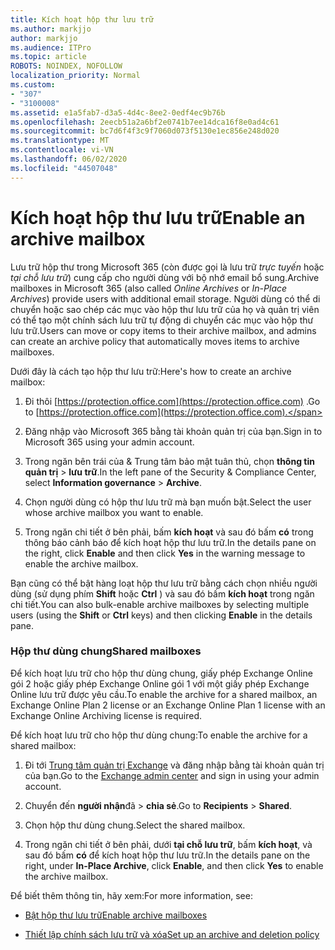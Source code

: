 ```yaml
---
title: Kích hoạt hộp thư lưu trữ
ms.author: markjjo
author: markjjo
ms.audience: ITPro
ms.topic: article
ROBOTS: NOINDEX, NOFOLLOW
localization_priority: Normal
ms.custom:
- "307"
- "3100008"
ms.assetid: e1a5fab7-d3a5-4d4c-8ee2-0edf4ec9b76b
ms.openlocfilehash: 2eecb51a2a6bf2e0741b7ee14dca16f8e0ad4c61
ms.sourcegitcommit: bc7d6f4f3c9f7060d073f5130e1ec856e248d020
ms.translationtype: MT
ms.contentlocale: vi-VN
ms.lasthandoff: 06/02/2020
ms.locfileid: "44507048"
---
```

# <a name="enable-an-archive-mailbox"></a><span data-ttu-id="e85a5-102">Kích hoạt hộp thư lưu trữ</span><span class="sxs-lookup"><span data-stu-id="e85a5-102">Enable an archive mailbox</span></span>

<span data-ttu-id="e85a5-103">Lưu trữ hộp thư trong Microsoft 365 (còn được gọi là lưu trữ *trực tuyến* hoặc *tại chỗ lưu trữ*) cung cấp cho người dùng với bộ nhớ email bổ sung.</span><span class="sxs-lookup"><span data-stu-id="e85a5-103">Archive mailboxes in Microsoft 365 (also called *Online Archives* or *In-Place Archives*) provide users with additional email storage.</span></span> <span data-ttu-id="e85a5-104">Người dùng có thể di chuyển hoặc sao chép các mục vào hộp thư lưu trữ của họ và quản trị viên có thể tạo một chính sách lưu trữ tự động di chuyển các mục vào hộp thư lưu trữ.</span><span class="sxs-lookup"><span data-stu-id="e85a5-104">Users can move or copy items to their archive mailbox, and admins can create an archive policy that automatically moves items to archive mailboxes.</span></span>
  
<span data-ttu-id="e85a5-105">Dưới đây là cách tạo hộp thư lưu trữ:</span><span class="sxs-lookup"><span data-stu-id="e85a5-105">Here's how to create an archive mailbox:</span></span>
  
1. <span data-ttu-id="e85a5-106">Đi thôi [https://protection.office.com](https://protection.office.com) .</span><span class="sxs-lookup"><span data-stu-id="e85a5-106">Go to [https://protection.office.com](https://protection.office.com).</span></span>

2. <span data-ttu-id="e85a5-107">Đăng nhập vào Microsoft 365 bằng tài khoản quản trị của bạn.</span><span class="sxs-lookup"><span data-stu-id="e85a5-107">Sign in to Microsoft 365 using your admin account.</span></span>

3. <span data-ttu-id="e85a5-108">Trong ngăn bên trái của &amp; Trung tâm bảo mật tuân thủ, chọn **thông tin quản trị** \> **lưu trữ**.</span><span class="sxs-lookup"><span data-stu-id="e85a5-108">In the left pane of the Security &amp; Compliance Center, select **Information governance** \> **Archive**.</span></span>

4. <span data-ttu-id="e85a5-109">Chọn người dùng có hộp thư lưu trữ mà bạn muốn bật.</span><span class="sxs-lookup"><span data-stu-id="e85a5-109">Select the user whose archive mailbox you want to enable.</span></span>

5. <span data-ttu-id="e85a5-110">Trong ngăn chi tiết ở bên phải, bấm **kích hoạt** và sau đó bấm **có** trong thông báo cảnh báo để kích hoạt hộp thư lưu trữ.</span><span class="sxs-lookup"><span data-stu-id="e85a5-110">In the details pane on the right, click **Enable** and then click **Yes** in the warning message to enable the archive mailbox.</span></span>

<span data-ttu-id="e85a5-111">Bạn cũng có thể bật hàng loạt hộp thư lưu trữ bằng cách chọn nhiều người dùng (sử dụng phím **Shift** hoặc **Ctrl** ) và sau đó bấm **kích hoạt** trong ngăn chi tiết.</span><span class="sxs-lookup"><span data-stu-id="e85a5-111">You can also bulk-enable archive mailboxes by selecting multiple users (using the **Shift** or **Ctrl** keys) and then clicking **Enable** in the details pane.</span></span>
  
### <a name="shared-mailboxes"></a><span data-ttu-id="e85a5-112">Hộp thư dùng chung</span><span class="sxs-lookup"><span data-stu-id="e85a5-112">Shared mailboxes</span></span>

<span data-ttu-id="e85a5-113">Để kích hoạt lưu trữ cho hộp thư dùng chung, giấy phép Exchange Online gói 2 hoặc giấy phép Exchange Online gói 1 với một giấy phép Exchange Online lưu trữ được yêu cầu.</span><span class="sxs-lookup"><span data-stu-id="e85a5-113">To enable the archive for a shared mailbox, an Exchange Online Plan 2 license or an Exchange Online Plan 1 license with an Exchange Online Archiving license is required.</span></span>  

<span data-ttu-id="e85a5-114">Để kích hoạt lưu trữ cho hộp thư dùng chung:</span><span class="sxs-lookup"><span data-stu-id="e85a5-114">To enable the archive for a shared mailbox:</span></span>

1. <span data-ttu-id="e85a5-115">Đi tới [Trung tâm quản trị Exchange](https://outlook.office365.com/ecp) và đăng nhập bằng tài khoản quản trị của bạn.</span><span class="sxs-lookup"><span data-stu-id="e85a5-115">Go to the [Exchange admin center](https://outlook.office365.com/ecp) and sign in using your admin account.</span></span>

2. <span data-ttu-id="e85a5-116">Chuyển đến **người nhận**đã  >  **chia sẻ**.</span><span class="sxs-lookup"><span data-stu-id="e85a5-116">Go to **Recipients** > **Shared**.</span></span>

3. <span data-ttu-id="e85a5-117">Chọn hộp thư dùng chung.</span><span class="sxs-lookup"><span data-stu-id="e85a5-117">Select the shared mailbox.</span></span>

4. <span data-ttu-id="e85a5-118">Trong ngăn chi tiết ở bên phải, dưới **tại chỗ lưu trữ**, bấm **kích hoạt**, và sau đó bấm **có** để kích hoạt hộp thư lưu trữ.</span><span class="sxs-lookup"><span data-stu-id="e85a5-118">In the details pane on the right, under **In-Place Archive**, click **Enable**, and then click **Yes** to enable the archive mailbox.</span></span>

<span data-ttu-id="e85a5-119">Để biết thêm thông tin, hãy xem:</span><span class="sxs-lookup"><span data-stu-id="e85a5-119">For more information, see:</span></span>
  
- [<span data-ttu-id="e85a5-120">Bật hộp thư lưu trữ</span><span class="sxs-lookup"><span data-stu-id="e85a5-120">Enable archive mailboxes</span></span>](https://docs.microsoft.com/microsoft-365/compliance/enable-archive-mailboxes)

- [<span data-ttu-id="e85a5-121">Thiết lập chính sách lưu trữ và xóa</span><span class="sxs-lookup"><span data-stu-id="e85a5-121">Set up an archive and deletion policy</span></span>](https://docs.microsoft.com//office365/securitycompliance/set-up-an-archive-and-deletion-policy-for-mailboxes)
